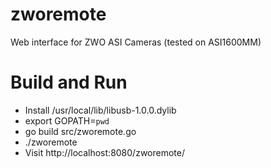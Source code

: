 # zworemote
Web interface for ZWO ASI Cameras (tested on ASI1600MM)

# Build and Run

- Install /usr/local/lib/libusb-1.0.0.dylib
- export GOPATH=`pwd`
- go build src/zworemote.go
- ./zworemote
- Visit http://localhost:8080/zworemote/


